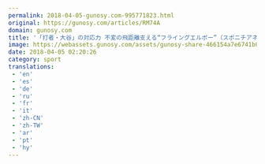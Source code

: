 ```yaml
---
permalink: 2018-04-05-gunosy.com-995771823.html
original: https://gunosy.com/articles/RM74A
domain: gunosy.com
title: '「打者・大谷」の対応力 不変の飛距離支える“フライングエルボー”（スポニチアネックス） - グノシー'
image: https://webassets.gunosy.com/assets/gunosy-share-466154a7e6741b0dbc8895ceff97e34818892a0e7dbc05d641d2606f8820dd35.jpg
date: 2018-04-05 02:20:26
category: sport
translations: 
 - 'en'
 - 'es'
 - 'de'
 - 'ru'
 - 'fr'
 - 'it'
 - 'zh-CN'
 - 'zh-TW'
 - 'ar'
 - 'pt'
 - 'hy'
---
```


